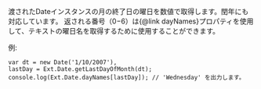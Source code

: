 渡されたDateインスタンスの月の終了日の曜日を数値で取得します。閏年にも対応しています。
返される番号（0−6）は{@link dayNames}プロパティを使用して、テキストの曜日名を取得するために使用することができます。

例:

    var dt = new Date('1/10/2007'),
    lastDay = Ext.Date.getLastDayOfMonth(dt);
    console.log(Ext.Date.dayNames[lastDay]); // 'Wednesday' を出力します。
